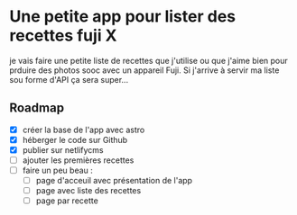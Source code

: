 # Une petite app pour lister des recettes fuji X

je vais faire une petite liste de recettes que j'utilise ou que j'aime bien pour prduire des photos sooc avec un appareil Fuji. Si j'arrive à servir ma liste sou forme d'API ça sera super... 

## Roadmap

- [x] créer la base de l'app avec astro
- [x] héberger le code sur Github
- [x] publier sur netlifycms
- [ ] ajouter les premières recettes 
- [ ] faire un peu beau : 
    * [ ] page d'acceuil avec présentation de l'app
    * [ ] page avec liste des recettes
    * [ ] page par recette

